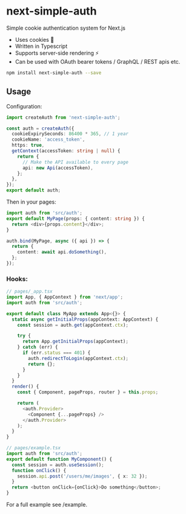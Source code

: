 # next-simple-auth

Simple cookie authentication system for Next.js

- Uses cookies 🍪
- Written in Typescript
- Supports server-side rendering ⚡️
- Can be used with OAuth bearer tokens / GraphQL / REST apis etc.

```bash
npm install next-simple-auth --save
```

## Usage

Configuration:

```typescript
import createAuth from 'next-simple-auth';

const auth = createAuth({
  cookieExpirySeconds: 86400 * 365, // 1 year
  cookieName: 'access_token',
  https: true,
  getContext(accessToken: string | null) {
    return {
      // Make the API available to every page
      api: new Api(accessToken),
    };
  },
});
export default auth;

```
Then in your pages:

```typescript
import auth from 'src/auth';
export default MyPage(props: { content: string }) {
  return <div>{props.content}</div>;
}

auth.bind(MyPage, async ({ api }) => {
  return {
    content: await api.doSomething(),
  };
});
```

### Hooks:

```typescript
// pages/_app.tsx
import App, { AppContext } from 'next/app';
import auth from 'src/auth';

export default class MyApp extends App<{}> {
  static async getInitialProps(appContext: AppContext) {
    const session = auth.get(appContext.ctx);

    try {
      return App.getInitialProps(appContext);
    } catch (err) {
      if (err.status === 401) {
        auth.redirectToLogin(appContext.ctx);
        return {};
      }
    }
  }
  render() {
    const { Component, pageProps, router } = this.props;

    return (
      <auth.Provider>
        <Component {...pageProps} />
      </auth.Provider>
    );
  }
}

// pages/example.tsx
import auth from 'src/auth';
export default function MyComponent() {
  const session = auth.useSession();
  function onClick() {
    session.api.post('/users/me/images', { x: 32 });
  }
  return <button onClick={onClick}>Do something</button>;
}
```


For a full example see /example.

